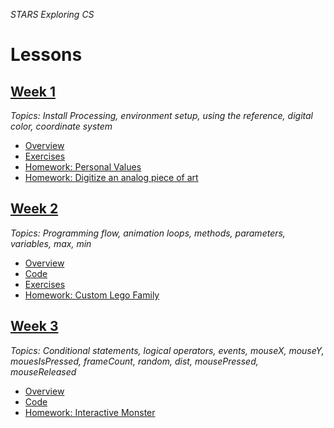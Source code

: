 _STARS Exploring CS_

# Lessons
## [Week 1](week1)
_Topics: Install Processing, environment setup, using the reference, digital color, coordinate system_

* [Overview](week1)
* [Exercises](week1/exercises)
* [Homework: Personal Values](week1/homework/personal_values.md)
* [Homework: Digitize an analog piece of art](week1/homework/digitize.md)

## [Week 2](week2)
_Topics: Programming flow, animation loops, methods, parameters, variables, max, min_

* [Overview](week2)
* [Code](week2/code)
* [Exercises](week2/exercises)
* [Homework: Custom Lego Family](week2/homework/lego-family.md)

## [Week 3](week3)
_Topics: Conditional statements, logical operators, events, mouseX, mouseY, mouesIsPressed, frameCount, random, dist, mousePressed, mouseReleased_

* [Overview](week3)
* [Code](week3/code)
* [Homework: Interactive Monster](week3/homework/interactive-monster.md)